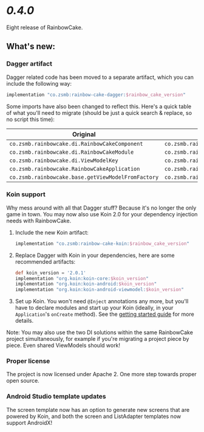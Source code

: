 # *0.4.0*

Eight release of RainbowCake.

## What's new:

### Dagger artifact

Dagger related code has been moved to a separate artifact, which you can include the following way:

```groovy
implementation "co.zsmb:rainbow-cake-dagger:$rainbow_cake_version"
```

Some imports have also been changed to reflect this. Here's a quick table of what you'll need to migrate (should be just a quick search & replace, so no script this time):

| Original                                           | Replacement                                          |
| -------------------------------------------------- | ---------------------------------------------------- |
| `co.zsmb.rainbowcake.di.RainbowCakeComponent`      | `co.zsmb.rainbowcake.dagger.RainbowCakeComponent`    |
| `co.zsmb.rainbowcake.di.RainbowCakeModule`         | `co.zsmb.rainbowcake.dagger.RainbowCakeModule`       |
| `co.zsmb.rainbowcake.di.ViewModelKey`              | `co.zsmb.rainbowcake.dagger.ViewModelKey`            |
| `co.zsmb.rainbowcake.RainbowCakeApplication`       | `co.zsmb.rainbowcake.dagger.RainbowCakeApplication`  |
| `co.zsmb.rainbowcake.base.getViewModelFromFactory` | `co.zsmb.rainbowcake.dagger.getViewModelFromFactory` |

### Koin support

Why mess around with all that Dagger stuff? Because it's no longer the only game in town. You may now also use Koin 2.0 for your dependency injection needs with RainbowCake.

1. Include the new Koin artifact:

    ```groovy
    implementation "co.zsmb:rainbow-cake-koin:$rainbow_cake_version"
    ```  

2. Replace Dagger with Koin in your dependencies, here are some recommended artifacts:

    ```groovy
    def koin_version = '2.0.1'
    implementation "org.koin:koin-core:$koin_version"
    implementation "org.koin:koin-android:$koin_version"
    implementation "org.koin:koin-android-viewmodel:$koin_version"
    ```
    
3. Set up Koin. You won't need `@Inject` annotations any more, but you'll have to declare modules and start up your Koin (ideally, in your `Application`'s `onCreate` method). See the [getting started guide](https://insert-koin.io/docs/2.0/getting-started/android/) for more details.

Note: You may also use the two DI solutions within the same RainbowCake project simultaneously, for example if you're migrating a project piece by piece. Even shared ViewModels should work! 

### Proper license

The project is now licensed under Apache 2. One more step towards proper open source.

### Android Studio template updates

The screen template now has an option to generate new screens that are powered by Koin, and both the screen and ListAdapter templates now support AndroidX!
